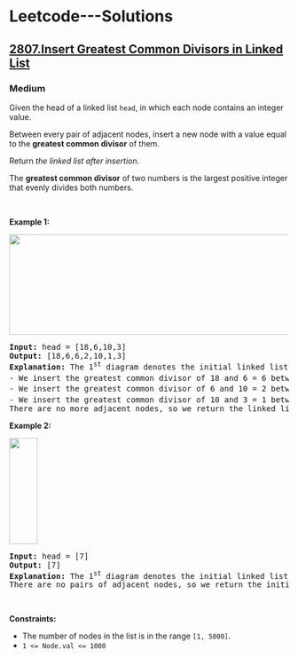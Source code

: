 # Leetcode---Solutions
<h2>
    <a href="https://leetcode.com/problems/insert-greatest-common-divisors-in-linked-list/?envType=daily-question&envId=2024-09-10">
        2807.Insert Greatest Common Divisors in Linked List
    </a>
</h2>
<h3>
    Medium
</h3>
<p>Given the head of a linked list <code>head</code>, in which each node contains an integer value.</p>

<p>Between every pair of adjacent nodes, insert a new node with a value equal to the <strong>greatest common divisor</strong> of them.</p>

<p>Return <em>the linked list after insertion</em>.</p>

<p>The <strong>greatest common divisor</strong> of two numbers is the largest positive integer that evenly divides both numbers.</p>

<p>&nbsp;</p>
<p><strong>Example 1:</strong></p>
<img alt="" src="https://assets.leetcode.com/uploads/2023/07/18/ex1_copy.png" style="width: 641px; height: 181px;">
<pre><strong>Input:</strong> head = [18,6,10,3]
<strong>Output:</strong> [18,6,6,2,10,1,3]
<strong>Explanation:</strong> The 1<sup>st</sup> diagram denotes the initial linked list and the 2<sup>nd</sup> diagram denotes the linked list after inserting the new nodes (nodes in blue are the inserted nodes).
- We insert the greatest common divisor of 18 and 6 = 6 between the 1<sup>st</sup> and the 2<sup>nd</sup> nodes.
- We insert the greatest common divisor of 6 and 10 = 2 between the 2<sup>nd</sup> and the 3<sup>rd</sup> nodes.
- We insert the greatest common divisor of 10 and 3 = 1 between the 3<sup>rd</sup> and the 4<sup>th</sup> nodes.
There are no more adjacent nodes, so we return the linked list.
</pre>

<p><strong>Example 2:</strong></p>
<img alt="" src="https://assets.leetcode.com/uploads/2023/07/18/ex2_copy1.png" style="width: 51px; height: 191px;">
<pre><strong>Input:</strong> head = [7]
<strong>Output:</strong> [7]
<strong>Explanation:</strong> The 1<sup>st</sup> diagram denotes the initial linked list and the 2<sup>nd</sup> diagram denotes the linked list after inserting the new nodes.
There are no pairs of adjacent nodes, so we return the initial linked list.
</pre>

<p>&nbsp;</p>
<p><strong>Constraints:</strong></p>

<ul>
	<li>The number of nodes in the list is in the range <code>[1, 5000]</code>.</li>
	<li><code>1 &lt;= Node.val &lt;= 1000</code></li>
</ul>